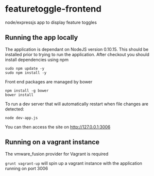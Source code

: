 featuretoggle-frontend
======================

node/expressjs app to display feature toggles

Running the app locally
--

The application is dependant on NodeJS version 0.10.15. This should be installed prior to trying to run the application. After checkout you should install dependencies using npm

```
sudo npm update -y
sudo npm install -y
```

Front end packages are managed by bower 
```
npm install -g bower
bower install
```

To run a dev server that will automatically restart when file changes are detected:
```
node dev-app.js
```
You can then access the site on http://127.0.0.1:3006

Running on a vagrant instance
--

The vmware_fusion provider for Vagrant is required

`grunt vagrant-up` will spin up a vagrant instance with the application running on port 3006
